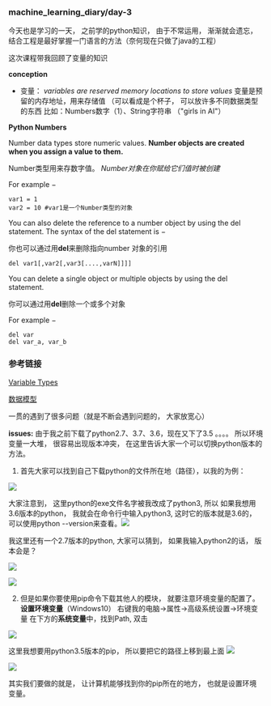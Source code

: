 ###  machine_learning_diary/day-3
今天也是学习的一天， 之前学的python知识， 由于不常运用， 渐渐就会遗忘， 结合工程是最好掌握一门语言的方法（奈何现在只做了java的工程）

这次课程带我回顾了变量的知识

**conception**
- 变量：
*variables are reserved memory locations to store values*
变量是预留的内存地址，用来存储值
（可以看成是个杯子， 可以放许多不同数据类型的东西  比如：Numbers数字（1）、String字符串 （"girls in AI"）

**Python Numbers**

Number data types store numeric values. **Number objects are created when you assign a value to them.**

Number类型用来存数字值。 *Number对象在你赋给它们值时被创建*

For example −
```
var1 = 1
var2 = 10 #var1是一个Number类型的对象
```
You can also delete the reference to a number object by using the del statement. The syntax of the del statement is −

你也可以通过用**del**来删除指向number 对象的引用
```
del var1[,var2[,var3[....,varN]]]]
```
You can delete a single object or multiple objects by using the del statement.

你可以通过用**del**删除一个或多个对象

For example −
```
del var
del var_a, var_b
```
### 参考链接
[Variable Types](https://www.tutorialspoint.com/python3/python_variable_types.htm)

[数据模型](https://docspy3zh.readthedocs.io/en/latest/reference/datamodel.html)

一贯的遇到了很多问题（就是不断会遇到问题的， 大家放宽心）

**issues:**
由于我之前下载了python2.7、3.7、3.6，现在又下了3.5 。。。。 所以环境变量一大堆， 很容易出现版本冲突， 在这里告诉大家一个可以切换python版本的方法。

1. 首先大家可以找到自己下载python的文件所在地（路径），以我的为例：

![](https://img-blog.csdnimg.cn/20190115180152701.png?x-oss-process=image/watermark,type_ZmFuZ3poZW5naGVpdGk,shadow_10,text_aHR0cHM6Ly9ibG9nLmNzZG4ubmV0L1FpbnFpblRheWxvcg==,size_16,color_FFFFFF,t_70)

大家注意到， 这里python的exe文件名字被我改成了python3, 所以 如果我想用3.6版本的python， 我就会在命令行中输入python3, 这时它的版本就是3.6的， 可以使用python --version来查看。![](https://img-blog.csdnimg.cn/20190115180434327.png)

我这里还有一个2.7版本的python, 大家可以猜到， 如果我输入python2的话， 版本会是？

![](https://img-blog.csdnimg.cn/20190115180500703.png?x-oss-process=image/watermark,type_ZmFuZ3poZW5naGVpdGk,shadow_10,text_aHR0cHM6Ly9ibG9nLmNzZG4ubmV0L1FpbnFpblRheWxvcg==,size_16,color_FFFFFF,t_70)

![](https://img-blog.csdnimg.cn/20190115180633866.png)

2. 但是如果你要使用pip命令下载其他人的模块， 就要注意环境变量的配置了。
**设置环境变量**（Windows10）
右键我的电脑->属性->高级系统设置->环境变量
在下方的**系统变量**中，找到Path, 双击

![](https://img-blog.csdnimg.cn/20190115181332588.png)

这里我想要用python3.5版本的pip， 所以要把它的路径上移到最上面
![](https://img-blog.csdnimg.cn/20190115181428658.png)

![](https://img-blog.csdnimg.cn/20190115181515974.png?x-oss-process=image/watermark,type_ZmFuZ3poZW5naGVpdGk,shadow_10,text_aHR0cHM6Ly9ibG9nLmNzZG4ubmV0L1FpbnFpblRheWxvcg==,size_16,color_FFFFFF,t_70)

其实我们要做的就是， 让计算机能够找到你的pip所在的地方， 也就是设置环境变量。
